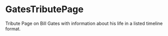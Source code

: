 # GatesTributePage
Tribute Page on Bill Gates with information about his life in a listed timeline format.
